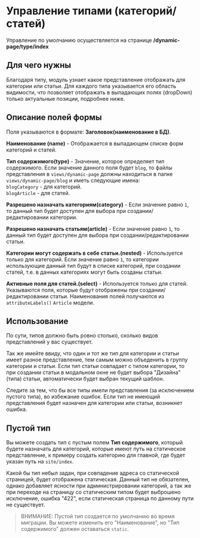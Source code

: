 # Управление типами (категорий/статей)

Управление по умолчанию осуществляется на странице <b>/dynamic-page/type/index</b>

## Для чего нужны

Благодаря типу, модуль узнает какое представление отображать для категории или статьи. Для каждого типа указывается
его область видимости, что позволяет отображать в выпадающих полях (dropDown) только актуальные позиции, подробнее ниже.

## Описание полей формы

Поля указываются в формате: <b>Заголовок(наименование в БД)</b>.

<b>Наименование (name)</b> - Отображается в выпадающем списке форм категорий и статей.

<b>Тип содержимого(type)</b> - Значение, которое определяет тип содержимого. Если значение данного поля будет `blog`, 
то файлы представления в `views/dynamic-page` должны находиться в папке `views/dynamic-page/blog` и иметь следующие имена: <br />
`blogCategory` - для категорий. <br />
`blogArticle` - для статей.

<b>Разрешено назначать категориям(category)</b> - Если значение равно `1`, то данный тип будет доступен для выбора
при создании/редактировании категории.

<b>Разрешено назначать статьям(article)</b> - Если значение равно `1`, то данный тип будет доступен для выбора
при создании/редактировании статьи.

<b>Категории могут содержать в себе статьи.(nested)</b> - Используется только для категорий. Если значение равно `1`, 
то категории использующие данный тип будут в списке категорий, при создании статей, т.е. в данных категориях могут быть созданы статьи.

<b>Активные поля для статей.(select)</b> - Используется только для статей. Указываются поля, которые будут отображены
при создании/редактировании статьи. Наименования полей получаются из `attributeLabels()` `Article` модели.

## Использование

По сути, типов должно быть ровно столько, сколько видов представлений у вас существует.

Так же имейте ввиду, что один и тот же тип для категории и статьи имеет разное представление, 
тем самым можно объеденить в группу категории и статьи. Если тип статьи совпадает с типом категории, то при создании
статьи в модальном окне не будет выбора "Дизайна"(типа) статьи, автоматически будет выбран текущий шаблон.

Следите за тем, что бы все типы имели представления (за исключением пустого типа), во избежание ошибок. Если тип
не имеющий представления будет назначен для категории или статьи, возникнет ошибка.

## Пустой тип

Вы можете создать тип с пустым полем <b>Тип содержимого</b>, который будете назначать для категорий, которые имеют
путь на статическое представление, к примеру создать категорию для главной, где будет указан путь на `site/index`.

Какой бы тип небыл задан, при совпадение адреса со статической страницей, будет отображена статическая. Данный
тип не обязателен, однако добавляет ясности при администрировании категорий, а так же при переходе на страницу
со статическим типом будет выброшено исключение, ошибка "422", если статическая страница по данному пути не существует.

> ВНИМАНИЕ: Пустой тип создается по умолчанию во время миграции. Вы можете изменить его "Наименование", но "Тип содержимого" должен
оставаться `static`.